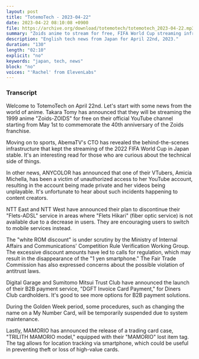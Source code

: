 ```yaml
---
layout: post
title: "TotemoTech - 2023-04-22"
date: 2023-04-22 08:10:08 +0900
file: https://archive.org/download/totemotech/totemotech_2023-04-22.mp3
summary: "Zoids anime to stream for free, FIFA World Cup streaming infrastructure, unauthorized access to VTuber account, & more…"
description: "English tech news from Japan for April 22nd, 2023."
duration: "130"
length: "02:10"
explicit: "no"
keywords: "japan, tech, news"
block: "no"
voices: "'Rachel' from ElevenLabs"
---
```


### Transcript

Welcome to TotemoTech on April 22nd. Let's start with some news from the world of anime. Takara Tomy has announced that they will be streaming the 1999 anime "Zoids-ZOIDS" for free on their official YouTube channel starting from May 1st to commemorate the 40th anniversary of the Zoids franchise.

Moving on to sports, AbemaTV's CTO has revealed the behind-the-scenes infrastructure that kept the streaming of the 2022 FIFA World Cup in Japan stable. It's an interesting read for those who are curious about the technical side of things.

In other news, ANYCOLOR has announced that one of their VTubers, Amicia Michella, has been a victim of unauthorized access to her YouTube account, resulting in the account being made private and her videos being unplayable. It's unfortunate to hear about such incidents happening to content creators.

NTT East and NTT West have announced their plan to discontinue their "Flets-ADSL" service in areas where "Flets Hikari" (fiber optic service) is not available due to a decrease in users. They are encouraging users to switch to mobile services instead.

The "white ROM discount" is under scrutiny by the Ministry of Internal Affairs and Communications' Competition Rule Verification Working Group. The excessive discount amounts have led to calls for regulation, which may result in the disappearance of the "1 yen smartphone." The Fair Trade Commission has also expressed concerns about the possible violation of antitrust laws.

Digital Garage and Sumitomo Mitsui Trust Club have announced the launch of their B2B payment service, "DGFT Invoice Card Payment," for Diners Club cardholders. It's good to see more options for B2B payment solutions.

During the Golden Week period, some procedures, such as changing the name on a My Number Card, will be temporarily suspended due to system maintenance.

Lastly, MAMORIO has announced the release of a trading card case, "TRILITH MAMORIO model," equipped with their "MAMORIO" lost item tag. The tag allows for location tracking via smartphone, which could be useful in preventing theft or loss of high-value cards.
